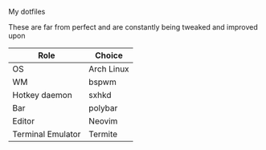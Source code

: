 My dotfiles

These are far from perfect and are constantly being tweaked and improved upon

| Role              | Choice     |
| ----------------- | ---------- |
| OS                | Arch Linux |
| WM                | bspwm      |
| Hotkey daemon     | sxhkd      |
| Bar               | polybar    |
| Editor            | Neovim     |
| Terminal Emulator | Termite    |
